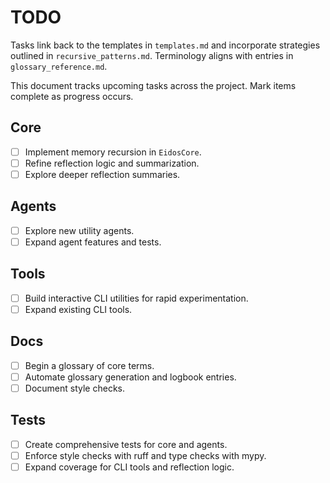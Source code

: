 # TODO

Tasks link back to the templates in `templates.md` and incorporate strategies
outlined in `recursive_patterns.md`. Terminology aligns with entries in
`glossary_reference.md`.

This document tracks upcoming tasks across the project. Mark items complete as progress occurs.

## Core
- [ ] Implement memory recursion in `EidosCore`.
- [ ] Refine reflection logic and summarization.
- [ ] Explore deeper reflection summaries.

## Agents
- [ ] Explore new utility agents.
- [ ] Expand agent features and tests.

## Tools
- [ ] Build interactive CLI utilities for rapid experimentation.
- [ ] Expand existing CLI tools.

## Docs
- [ ] Begin a glossary of core terms.
- [ ] Automate glossary generation and logbook entries.
- [ ] Document style checks.

## Tests
- [ ] Create comprehensive tests for core and agents.
- [ ] Enforce style checks with ruff and type checks with mypy.
- [ ] Expand coverage for CLI tools and reflection logic.

